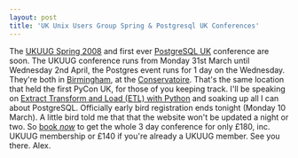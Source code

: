 ```yaml
---
layout: post
title: 'UK Unix Users Group Spring & Postgresql UK Conferences'
---
```


The [UKUUG Spring 2008](http://spring2008.ukuug.org/index.html) and
first ever [PostgreSQL UK](http://spring2008.ukuug.org/postgres.html)
conference are soon. The UKUUG conference runs from Monday 31st March
until Wednesday 2nd April, the Postgres event runs for 1 day on the
Wednesday. They're both in
[Birmingham](http://spring2008.ukuug.org/brum.html), at the
[Conservatoire](http://spring2008.ukuug.org/location.html). That's the
same location that held the first PyCon UK, for those of you keeping
track. I'll be speaking on [Extract Transform and Load (ETL) with
Python](http://spring2008.ukuug.org/talk_abstracts.html#14) and soaking
up all I can about PostgreSQL. Officially early bird registration ends
tonight (Monday 10 March). A little bird told me that that the website
won't be updated a night or two. So [book
*now*](http://spring2008.ukuug.org/booking.html) to get the whole 3 day
conference for only £180, inc. UKUUG membership or £140 if you're
already a UKUUG member. See you there. Alex.
